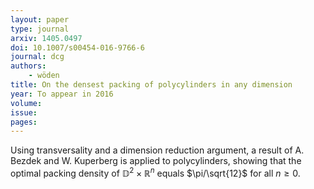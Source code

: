 ```yaml
---
layout: paper
type: journal
arxiv: 1405.0497
doi: 10.1007/s00454-016-9766-6
journal: dcg
authors:
    - wöden
title: On the densest packing of polycylinders in any dimension
year: To appear in 2016
volume:
issue: 
pages:
---
```

Using transversality and a dimension reduction argument, a result of A. Bezdek and W. Kuperberg is applied to polycylinders, showing that the optimal packing density of $\mathbb{D}^2\times \mathbb{R}^n$ equals $\pi/\sqrt{12}$ for all $n \ge 0$.




